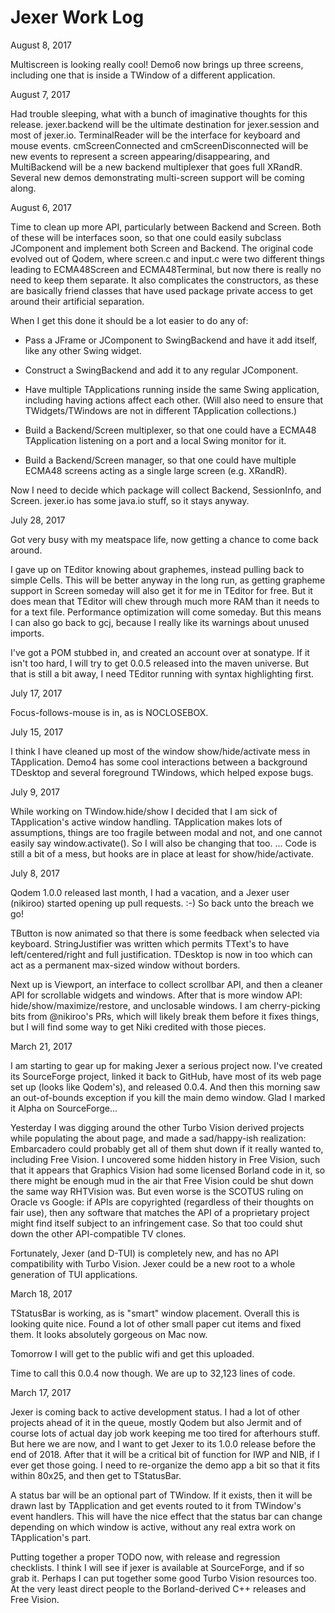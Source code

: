 Jexer Work Log
==============

August 8, 2017

Multiscreen is looking really cool!  Demo6 now brings up three
screens, including one that is inside a TWindow of a different
application.

August 7, 2017

Had trouble sleeping, what with a bunch of imaginative thoughts for
this release.  jexer.backend will be the ultimate destination for
jexer.session and most of jexer.io.  TerminalReader will be the
interface for keyboard and mouse events.  cmScreenConnected and
cmScreenDisconnected will be new events to represent a screen
appearing/disappearing, and MultiBackend will be a new backend
multiplexer that goes full XRandR.  Several new demos demonstrating
multi-screen support will be coming along.

August 6, 2017

Time to clean up more API, particularly between Backend and Screen.
Both of these will be interfaces soon, so that one could easily
subclass JComponent and implement both Screen and Backend.  The
original code evolved out of Qodem, where screen.c and input.c were
two different things leading to ECMA48Screen and ECMA48Terminal, but
now there is really no need to keep them separate.  It also
complicates the constructors, as these are basically friend classes
that have used package private access to get around their artificial
separation.

When I get this done it should be a lot easier to do any of:

* Pass a JFrame or JComponent to SwingBackend and have it add itself,
  like any other Swing widget.

* Construct a SwingBackend and add it to any regular JComponent.

* Have multiple TApplications running inside the same Swing
  application, including having actions affect each other.  (Will also
  need to ensure that TWidgets/TWindows are not in different
  TApplication collections.)

* Build a Backend/Screen multiplexer, so that one could have a ECMA48
  TApplication listening on a port and a local Swing monitor for it.

* Build a Backend/Screen manager, so that one could have multiple
  ECMA48 screens acting as a single large screen (e.g. XRandR).

Now I need to decide which package will collect Backend, SessionInfo,
and Screen.  jexer.io has some java.io stuff, so it stays anyway.

July 28, 2017

Got very busy with my meatspace life, now getting a chance to come
back around.

I gave up on TEditor knowing about graphemes, instead pulling back to
simple Cells.  This will be better anyway in the long run, as getting
grapheme support in Screen someday will also get it for me in TEditor
for free.  But it does mean that TEditor will chew through much more
RAM than it needs to for a text file.  Performance optimization will
come someday.  But this means I can also go back to gcj, because I
really like its warnings about unused imports.

I've got a POM stubbed in, and created an account over at sonatype.
If it isn't too hard, I will try to get 0.0.5 released into the maven
universe.  But that is still a bit away, I need TEditor running with
syntax highlighting first.

July 17, 2017

Focus-follows-mouse is in, as is NOCLOSEBOX.

July 15, 2017

I think I have cleaned up most of the window show/hide/activate mess
in TApplication.  Demo4 has some cool interactions between a
background TDesktop and several foreground TWindows, which helped
expose bugs.

July 9, 2017

While working on TWindow.hide/show I decided that I am sick of
TApplication's active window handling.  TApplication makes lots of
assumptions, things are too fragile between modal and not, and one
cannot easily say window.activate().  So I will also be changing that
too. ... Code is still a bit of a mess, but hooks are in place at
least for show/hide/activate.

July 8, 2017

Qodem 1.0.0 released last month, I had a vacation, and a Jexer user
(nikiroo) started opening up pull requests. :-) So back unto the
breach we go!

TButton is now animated so that there is some feedback when selected
via keyboard.  StringJustifier was written which permits TText's to
have left/centered/right and full justification.  TDesktop is now in
too which can act as a permanent max-sized window without borders.

Next up is Viewport, an interface to collect scrollbar API, and then a
cleaner API for scrollable widgets and windows.  After that is more
window API: hide/show/maximize/restore, and unclosable windows.  I am
cherry-picking bits from @nikiroo's PRs, which will likely break them
before it fixes things, but I will find some way to get Niki credited
with those pieces.

March 21, 2017

I am starting to gear up for making Jexer a serious project now.  I've
created its SourceForge project, linked it back to GitHub, have most
of its web page set up (looks like Qodem's), and released 0.0.4.  And
then this morning saw an out-of-bounds exception if you kill the main
demo window.  Glad I marked it Alpha on SourceForge...

Yesterday I was digging around the other Turbo Vision derived projects
while populating the about page, and made a sad/happy-ish realization:
Embarcadero could probably get all of them shut down if it really
wanted to, including Free Vision.  I uncovered some hidden history in
Free Vision, such that it appears that Graphics Vision had some
licensed Borland code in it, so there might be enough mud in the air
that Free Vision could be shut down the same way RHTVision was.  But
even worse is the SCOTUS ruling on Oracle vs Google: if APIs are
copyrighted (regardless of their thoughts on fair use), then any
software that matches the API of a proprietary project might find
itself subject to an infringement case.  So that too could shut down
the other API-compatible TV clones.

Fortunately, Jexer (and D-TUI) is completely new, and has no API
compatibility with Turbo Vision.  Jexer could be a new root to a whole
generation of TUI applications.

March 18, 2017

TStatusBar is working, as is "smart" window placement.  Overall this
is looking quite nice.  Found a lot of other small paper cut items and
fixed them.  It looks absolutely gorgeous on Mac now.

Tomorrow I will get to the public wifi and get this uploaded.

Time to call this 0.0.4 now though.  We are up to 32,123 lines of
code.

March 17, 2017

Jexer is coming back to active development status.  I had a lot of
other projects ahead of it in the queue, mostly Qodem but also Jermit
and of course lots of actual day job work keeping me too tired for
afterhours stuff.  But here we are now, and I want to get Jexer to its
1.0.0 release before the end of 2018.  After that it will be a
critical bit of function for IWP and NIB, if I ever get those going.
I need to re-organize the demo app a bit so that it fits within 80x25,
and then get to TStatusBar.

A status bar will be an optional part of TWindow.  If it exists, then
it will be drawn last by TApplication and get events routed to it from
TWindow's event handlers.  This will have the nice effect that the
status bar can change depending on which window is active, without any
real extra work on TApplication's part.

Putting together a proper TODO now, with release and regression
checklists.  I think I will see if jexer is available at SourceForge,
and if so grab it.  Perhaps I can put together some good Turbo Vision
resources too.  At the very least direct people to the Borland-derived
C++ releases and Free Vision.

